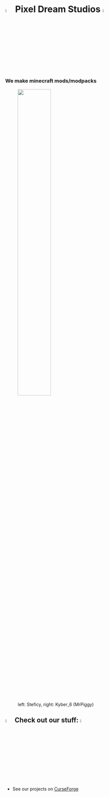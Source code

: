 #  <img class="animated-gif" src="https://i.gifer.com/origin/ca/cab888fee28ca4db0b9c04c2c6cd98ac.gif" width="5%" height="auto"> Pixel Dream Studios <img class="animated-gif" src="https://i.gifer.com/origin/ca/cab888fee28ca4db0b9c04c2c6cd98ac.gif" width="5%" height="auto">

### We make minecraft mods/modpacks

<p>
  <figure>
    <img src="https://i.imgur.com/cEionkr.png" style="width:50%; height:auto;"/>
    <figcaption> left: Steficy, right: Kyber_6 (MrPiggy) </figcaption>
  </figure>
</p>

## <img class="animated-gif" src="https://i.pinimg.com/originals/a8/38/83/a83883bc09c956f67033a83d1a1f1240.gif" width="5%" height="auto"> Check out our stuff: <img class="animated-gif" src="https://preview.redd.it/pwpks2a80bj31.gif?width=800&auto=webp&s=48bfc3ad55d7d05c07ff193152deac92c9bb090e" width="5%" height="auto">
<p>
  <ul>
  <li> See our projects on <a href="https://www.curseforge.com/members/pixeldreamstudios/projects">CurseForge</a> </li>
  </ul>
</p>
